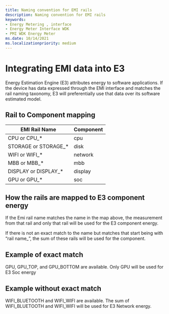```yaml
---
title: Naming convention for EMI rails 
description: Naming convention for EMI rails 
keywords:
- Energy Metering , interface
- Energy Meter Interface WDK
- PMI WDK Energy Meter
ms.date: 10/14/2021
ms.localizationpriority: medium
---
```


# Integrating EMI data into E3 

Energy Estimation Engine (E3) attributes energy to software applications. If the device has data expressed through the EMI interface and matches the rail naming taxonomy, E3 will preferentially use that data over its software estimated model.


## Rail to Component mapping
| EMI Rail Name | Component |
|--|--|
| CPU or CPU_* | cpu |
| STORAGE or STORAGE_* | disk | 
| WIFI or WIFI_* | network |
| MBB or MBB_* | mbb |
| DISPLAY or DISPLAY_* | display |
| GPU or GPU_* | soc |


## How the rails are mapped to E3 component energy
If the Emi rail name matches the name in the map above, the measurement from that rail and only that rail will be used for the E3 component energy.  

If there is not an exact match to the name but matches that start being with “rail name_”, the sum of these rails will be used for the component. 

## Example of exact match
GPU, GPU_TOP, and GPU_BOTTOM are available.
Only GPU will be used for E3 Soc energy

## Example without exact match
WIFI_BLUETOOTH and WIFI_WIFI are available.
The sum of WIFI_BLUETOOTH and WIFI_WIFI will be used for E3 Network energy.
